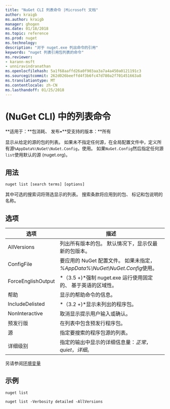 ```yaml
---
title: "NuGet CLI 列表命令 |Microsoft 文档"
author: kraigb
ms.author: kraigb
manager: ghogen
ms.date: 01/18/2018
ms.topic: reference
ms.prod: nuget
ms.technology: 
description: "对于 nuget.exe 列出命令的引用"
keywords: "nuget 列表引用包列表的命令"
ms.reviewer:
- karann-msft
- unniravindranathan
ms.openlocfilehash: 5a1f68aaffd26a0f903aa3a7a4a450a0121191c3
ms.sourcegitcommit: 262d026beeffd4f3b6fc47d780a2f701451663a8
ms.translationtype: MT
ms.contentlocale: zh-CN
ms.lasthandoff: 01/25/2018
---
```

# <a name="list-command-nuget-cli"></a>(NuGet CLI) 中的列表命令

**适用于：**包消耗、 发布&bullet;**受支持的版本：**所有

显示从给定的源的包的列表。 如果未不指定任何源，在全局配置文件中，定义所有源`%AppData%\NuGet\NuGet.Config`，使用。 如果`NuGet.Config`然后指定任何源`list`使用默认的源 (nuget.org)。

## <a name="usage"></a>用法

```cli
nuget list [search terms] [options]
```

其中可选的搜索词将筛选显示的列表。 搜索条款将应用到的包、 标记和包说明的名称。

## <a name="options"></a>选项

| 选项 | 描述 |
| --- | --- |
| AllVersions | 列出所有版本的包。 默认情况下，显示仅最新的包版本。 |
| ConfigFile | 要应用的 NuGet 配置文件。 如果未指定， *%AppData%\NuGet\NuGet.Config*使用。 |
| ForceEnglishOutput | *（3.5 +)*强制 nuget.exe 运行使用固定的、 基于英语的区域性。 |
| 帮助 | 显示的帮助命令的信息。 |
| IncludeDelisted | *（3.2 +)*显示未列出的程序包。 |
| NonInteractive | 取消显示提示用户输入或确认。 |
| 预发行版 | 在列表中包含预发行程序包。 |
| 源 | 指定要搜索的程序包源的列表。 |
| 详细级别 | 指定的输出中显示的详细信息量：*正常*， *quiet*，*详细*。 |

另请参阅[环境变量](cli-ref-environment-variables.md)

## <a name="examples"></a>示例

```cli
nuget list

nuget list -Verbosity detailed -AllVersions
```
